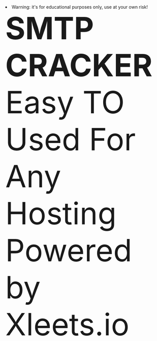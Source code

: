 <li>Warning: it's for educational purposes only, use at your own risk!</li>
<b><font style="font-size:10vw">SMTP CRACKER</b> <br>
Easy TO Used For Any Hosting<br>
Powered by Xleets.io
